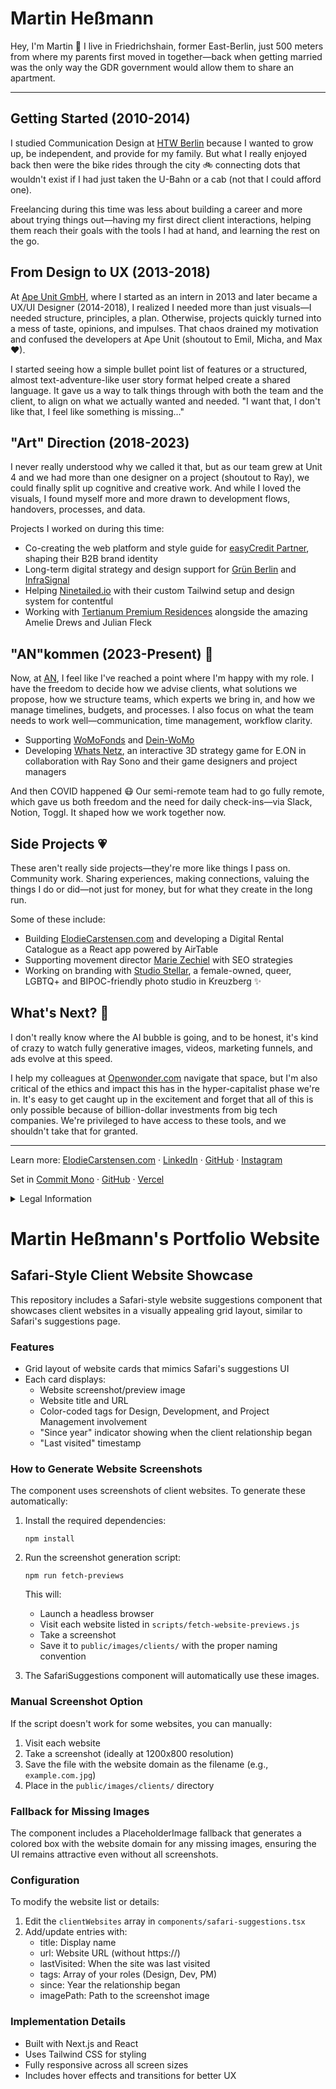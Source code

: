 # Martin Heßmann

Hey, I'm Martin 👋 I live in Friedrichshain, former East-Berlin, just 500 meters from where my parents first moved in together—back when getting married was the only way the GDR government would allow them to share an apartment.

---

## Getting Started (2010-2014)

I studied Communication Design at [HTW Berlin](https://www.htw-berlin.de/) because I wanted to grow up, be independent, and provide for my family. But what I really enjoyed back then were the bike rides through the city 🚲 connecting dots that wouldn't exist if I had just taken the U-Bahn or a cab (not that I could afford one).

Freelancing during this time was less about building a career and more about trying things out—having my first direct client interactions, helping them reach their goals with the tools I had at hand, and learning the rest on the go.

## From Design to UX (2013-2018)

At [Ape Unit GmbH](https://apeunit.com), where I started as an intern in 2013 and later became a UX/UI Designer (2014-2018), I realized I needed more than just visuals—I needed structure, principles, a plan. Otherwise, projects quickly turned into a mess of taste, opinions, and impulses. That chaos drained my motivation and confused the developers at Ape Unit (shoutout to Emil, Micha, and Max ♥).

I started seeing how a simple bullet point list of features or a structured, almost text-adventure-like user story format helped create a shared language. It gave us a way to talk things through with both the team and the client, to align on what we actually wanted and needed. "I want that, I don't like that, I feel like something is missing…"

## "Art" Direction (2018-2023)

I never really understood why we called it that, but as our team grew at Unit 4 and we had more than one designer on a project (shoutout to Ray), we could finally split up cognitive and creative work. And while I loved the visuals, I found myself more and more drawn to development flows, handovers, processes, and data.

Projects I worked on during this time:
- Co-creating the web platform and style guide for [easyCredit Partner](https://www.easycredit-ratenkauf.de/), shaping their B2B brand identity
- Long-term digital strategy and design support for [Grün Berlin](https://gruen-berlin.de) and [InfraSignal](https://infrasignal.de)
- Helping [Ninetailed.io](https://www.ninetailed.io/) with their custom Tailwind setup and design system for contentful
- Working with [Tertianum Premium Residences](https://www.tertianum-berlin.de/) alongside the amazing Amelie Drews and Julian Fleck

## "AN"kommen (2023-Present) 🚀

Now, at [AN](https://an.jetzt), I feel like I've reached a point where I'm happy with my role. I have the freedom to decide how we advise clients, what solutions we propose, how we structure teams, which experts we bring in, and how we manage timelines, budgets, and processes. I also focus on what the team needs to work well—communication, time management, workflow clarity.

- Supporting [WoMoFonds](https://womofonds.de/) and [Dein-WoMo](https://dein-womo.de/)
- Developing [Whats Netz](https://www.eon.com/de/c/whatsnetz.html), an interactive 3D strategy game for E.ON in collaboration with Ray Sono and their game designers and project managers

And then COVID happened 😷 Our semi-remote team had to go fully remote, which gave us both freedom and the need for daily check-ins—via Slack, Notion, Toggl. It shaped how we work together now.

## Side Projects 💗

These aren't really side projects—they're more like things I pass on. Community work. Sharing experiences, making connections, valuing the things I do or did—not just for money, but for what they create in the long run.

Some of these include:
- Building [ElodieCarstensen.com](https://www.elodiecarstensen.com) and developing a Digital Rental Catalogue as a React app powered by AirTable
- Supporting movement director [Marie Zechiel](https://mariezechiel.com/) with SEO strategies
- Working on branding with [Studio Stellar](https://www.studiostellar.berlin/), a female-owned, queer, LGBTQ+ and BIPOC-friendly photo studio in Kreuzberg ✨

## What's Next? 🤔

I don't really know where the AI bubble is going, and to be honest, it's kind of crazy to watch fully generative images, videos, marketing funnels, and ads evolve at this speed.

I help my colleagues at [Openwonder.com](https://openwonder.com) navigate that space, but I'm also critical of the ethics and impact this has in the hyper-capitalist phase we're in. It's easy to get caught up in the excitement and forget that all of this is only possible because of billion-dollar investments from big tech companies. We're privileged to have access to these tools, and we shouldn't take that for granted.

---

Learn more:
[ElodieCarstensen.com](https://www.elodiecarstensen.com) ·
[LinkedIn](https://www.linkedin.com/in/martin-hessmann/) ·
[GitHub](https://github.com/Martinhessmann) ·
[Instagram](https://www.instagram.com/martinhessmann/)


Set in [Commit Mono](https://commitmono.com/) · [GitHub](https://github.com/Martinhessmann/martinhessmann.com) · [Vercel](https://vercel.com)
<details>
<summary>Legal Information</summary>

**Contact & Legal Notice (Impressum)**
Martin Heßmann
Kadiner Str. 20a
10243 Berlin
Germany

Email: hi@martinhessmann.com

*This legal notice complies with § 5 TMG (German Telemedia Act)*
</details>

# Martin Heßmann's Portfolio Website

## Safari-Style Client Website Showcase

This repository includes a Safari-style website suggestions component that showcases client websites in a visually appealing grid layout, similar to Safari's suggestions page.

### Features

- Grid layout of website cards that mimics Safari's suggestions UI
- Each card displays:
  - Website screenshot/preview image
  - Website title and URL
  - Color-coded tags for Design, Development, and Project Management involvement
  - "Since year" indicator showing when the client relationship began
  - "Last visited" timestamp

### How to Generate Website Screenshots

The component uses screenshots of client websites. To generate these automatically:

1. Install the required dependencies:
   ```
   npm install
   ```

2. Run the screenshot generation script:
   ```
   npm run fetch-previews
   ```

   This will:
   - Launch a headless browser
   - Visit each website listed in `scripts/fetch-website-previews.js`
   - Take a screenshot
   - Save it to `public/images/clients/` with the proper naming convention

3. The SafariSuggestions component will automatically use these images.

### Manual Screenshot Option

If the script doesn't work for some websites, you can manually:

1. Visit each website
2. Take a screenshot (ideally at 1200x800 resolution)
3. Save the file with the website domain as the filename (e.g., `example.com.jpg`)
4. Place in the `public/images/clients/` directory

### Fallback for Missing Images

The component includes a PlaceholderImage fallback that generates a colored box with the website domain for any missing images, ensuring the UI remains attractive even without all screenshots.

### Configuration

To modify the website list or details:

1. Edit the `clientWebsites` array in `components/safari-suggestions.tsx`
2. Add/update entries with:
   - title: Display name
   - url: Website URL (without https://)
   - lastVisited: When the site was last visited
   - tags: Array of your roles (Design, Dev, PM)
   - since: Year the relationship began
   - imagePath: Path to the screenshot image

### Implementation Details

- Built with Next.js and React
- Uses Tailwind CSS for styling
- Fully responsive across all screen sizes
- Includes hover effects and transitions for better UX